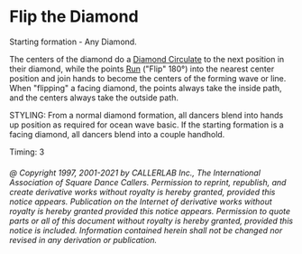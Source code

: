 
# Flip the Diamond

Starting formation - Any Diamond. 

The centers of the diamond do a [ Diamond Circulate](diamond_circulate.html) to the next position in their
diamond, while the points [Run](../b2/run.html) ("Flip" 180°) into the nearest center
position and join hands to become the centers of the forming wave or line. When
"flipping" a facing diamond, the points always take the inside path, and the
centers always take the outside path. 

STYLING: From a normal diamond formation, all dancers blend into  hands up position as required for ocean wave basic. If the starting formation is a facing diamond, all dancers blend into a  couple handhold.

Timing: 3
###### @ Copyright 1997, 2001-2021 by CALLERLAB Inc., The International Association of Square Dance Callers. Permission to reprint, republish, and create derivative works without royalty is hereby granted, provided this notice appears. Publication on the Internet of derivative works without royalty is hereby granted provided this notice appears. Permission to quote parts or all of this document without royalty is hereby granted, provided this notice is included. Information contained herein shall not be changed nor revised in any derivation or publication.
